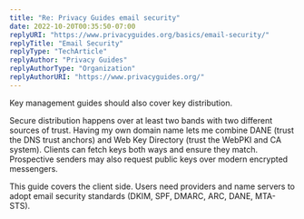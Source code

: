 ```yaml
---
title: "Re: Privacy Guides email security"
date: 2022-10-20T00:35:50-07:00
replyURI: "https://www.privacyguides.org/basics/email-security/"
replyTitle: "Email Security"
replyType: "TechArticle"
replyAuthor: "Privacy Guides"
replyAuthorType: "Organization"
replyAuthorURI: "https://www.privacyguides.org/"
---
```

Key management guides should also cover key distribution.

Secure distribution happens over at least two bands with two different sources of trust. Having my own domain name lets me combine DANE (trust the DNS trust anchors) and Web Key Directory (trust the WebPKI and CA system). Clients can fetch keys both ways and ensure they match. Prospective senders may also request public keys over modern encrypted messengers.

This guide covers the client side. Users need providers and name servers to adopt email security standards (DKIM, SPF, DMARC, ARC, DANE, MTA-STS).

